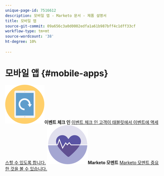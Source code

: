 ```yaml
---
unique-page-id: 7516612
description: 모바일 앱 - Marketo 문서 - 제품 설명서
title: 모바일 앱
source-git-commit: 09a656c3a0d0002edfa1a61b987bff4c1dff33cf
workflow-type: tm+mt
source-wordcount: '38'
ht-degree: 10%

---
```



# 모바일 앱 {#mobile-apps}

**![이벤트 체크 인](assets/mobile-checkin-icon.png)이벤트 체크 인** [이벤트 체크 인 고객이 태블릿에서 이벤트에 액세스할 수 있도록 합니다.](https://docs.marketo.com/display/DOCS/Event+Check-in)     **![Marketo 모멘트](assets/moments-icon.png)Marketo 모멘트** [Marketo 모멘트 중요한 것을 볼 수 있습니다.](https://docs.marketo.com/display/DOCS/Marketo+Moments)
